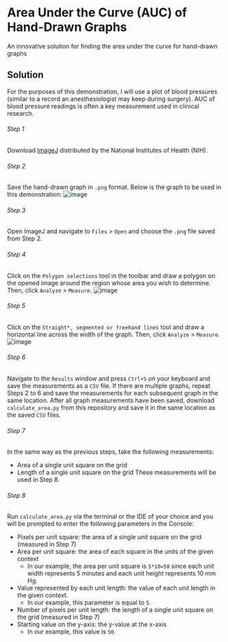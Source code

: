 # Area Under the Curve (AUC) of Hand-Drawn Graphs
An innovative solution for finding the area under the curve for hand-drawn graphs

## Solution
For the purposes of this demonstration, I will use a plot of blood pressures (similar to a record an anesthesiologist may keep during surgery). AUC of blood pressure readings is often a key measurement used in clinical research.

###### Step 1
Download [ImageJ](https://imagej.nih.gov/ij/download.html) distributed by the National Institutes of Health (NIH).

###### Step 2
Save the hand-drawn graph in `.png` format. Below is the graph to be used in this demonstration:
![image](https://user-images.githubusercontent.com/69637288/132969935-5aa4e47b-08b4-4c61-91f8-6d683c74b6d5.png)

###### Step 3
Open ImageJ and navigate to `Files` > `Open` and choose the `.png` file saved from Step 2.

###### Step 4
Click on the `Polygon selections` tool in the toolbar and draw a polygon on the opened image around the region whose area you wish to determine. Then, click `Analyze` > `Measure`.
![image](https://user-images.githubusercontent.com/69637288/132970023-1bd89bd4-e5f0-4ac9-a615-da0390618434.png)

###### Step 5
Click on the `Straight*, segmented or freehand lines` tool and draw a horizontal line across the width of the graph. Then, click `Analyze` > `Measure`.
![image](https://user-images.githubusercontent.com/69637288/132970500-54277c06-a716-4880-88cc-79f0bcce261c.png)

###### Step 6
Navigate to the `Results` window and press `Ctrl+S` on your keyboard and save the measurements as a `CSV` file. If there are multiple graphs, repeat Steps 2 to 6 and save the measurements for each subsequent graph in the same location. After all graph measurements have been saved, download `calculate_area.py` from this repository and save it in the same location as the saved `CSV` files. 

###### Step 7
In the same way as the previous steps, take the following measurements:
- Area of a single unit square on the grid
- Length of a single unit square on the grid
These measurements will be used in Step 8.

###### Step 8
Run `calculate_area.py` via the terminal or the IDE of your choice and you will be prompted to enter the following parameters in the Console:
- Pixels per unit square: the area of a single unit square on the grid (measured in Step 7)
- Area per unit square: the area of each square in the units of the given context
  - In our example, the area per unit square is `5*10=50` since each unit width represents 5 minutes and each unit height represents 10 mm Hg.
- Value represented by each unit length: the value of each unit length in the given context.
  - In our example, this parameter is equal to `5`.
- Number of pixels per unit length: the length of a single unit square on the grid (measured in Step 7)
- Starting value on the y-axis: the y-value at the x-axis
  - In our example, this value is `50`.
